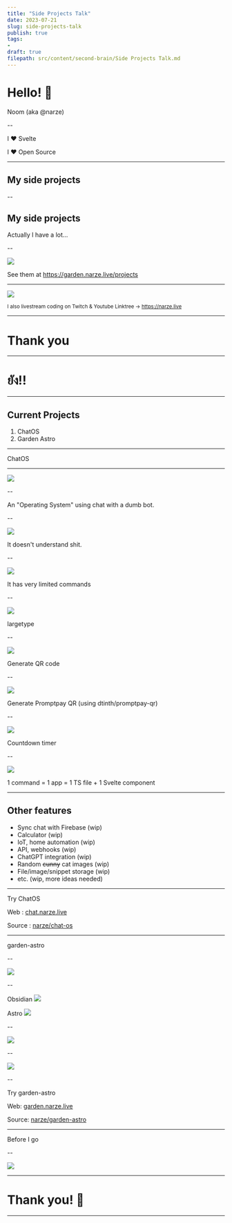 ```yaml
---
title: "Side Projects Talk"
date: 2023-07-21
slug: side-projects-talk
publish: true
tags:
- 
draft: true
filepath: src/content/second-brain/Side Projects Talk.md
---
```


# Hello! 👋

Noom (aka @narze)

\--

I ❤️ Svelte

I ❤️ Open Source

***

## My side projects

\--

## My side projects

Actually I have a lot...

\--

![](attachments/Side%20Projects%20Talk.png)

See them at https://garden.narze.live/projects

***

![](attachments/Side%20Projects%20Talk-1.png)

<small>I also livestream coding on Twitch & Youtube Linktree -> https://narze.live</small>

***

# Thank you

***

# ยัง!!

***

## Current Projects

1. ChatOS
2. Garden Astro

***

ChatOS

***

![](attachments/Side%20Projects%20Talk-2.png)

\--

An "Operating System" using chat with a dumb bot.

\--

![](attachments/Side%20Projects%20Talk-4.png)

It doesn't understand shit.

\--

![](attachments/Side%20Projects%20Talk-5.png)

It has very limited commands

\--

![](attachments/Side%20Projects%20Talk-6.png)

largetype

\--

![](attachments/Side%20Projects%20Talk-7.png)

Generate QR code

\--

![](attachments/Side%20Projects%20Talk-8.png)

Generate Promptpay QR (using dtinth/promptpay-qr)

\--

![](attachments/Side%20Projects%20Talk-9.png)

Countdown timer

\--

![](attachments/Side%20Projects%20Talk-10.png)

1 command = 1 app = 1 TS file + 1 Svelte component

***

## Other features

* Sync chat with Firebase (wip)
* Calculator (wip)
* IoT, home automation (wip)
* API, webhooks (wip)
* ChatGPT integration (wip)
* Random ~~cunny~~ cat images (wip)
* File/image/snippet storage (wip)
* etc. (wip, more ideas needed)

***

Try ChatOS

Web : [chat.narze.live](https://chat.narze.live)

Source : [narze/chat-os](https://github.com/narze/chat-os)

***

garden-astro

\--

![](attachments/Side%20Projects%20Talk-11.png)

\--

<split left="1" right="1" gap="2">

Obsidian
![](attachments/Side%20Projects%20Talk-12.png)

Astro
![](attachments/Side%20Projects%20Talk-13.png)

</split>

\--

![](attachments/Side%20Projects%20Talk-14.png)

\--

![](attachments/Side%20Projects%20Talk-15.png)

\--

Try garden-astro

Web: [garden.narze.live](https://garden.narze.live)

Source: [narze/garden-astro](https://github.com/narze/garden-astro)

***

Before I go

\--

![](attachments/Side%20Projects%20Talk-16.png)

***

# Thank you! 👋

***
